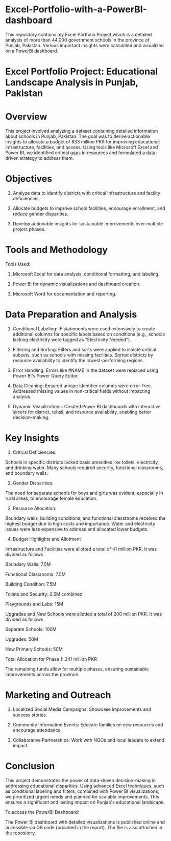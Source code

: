 # Excel-Portfolio-with-a-PowerBI-dashboard
This repository contains my Excel Portfolio Project which is a detailed analysis of more than 44,000 government schools in the province of Punjab, Pakistan. Various important insights were calculated and visualized on a PowerBi dashboard.

# Excel Portfolio Project: Educational Landscape Analysis in Punjab, Pakistan

# Overview

This project involved analyzing a dataset containing detailed information about schools in Punjab, Pakistan. The goal was to derive actionable insights to allocate a budget of 833 million PKR for improving educational infrastructure, facilities, and access. Using tools like Microsoft Excel and Power BI, we identified critical gaps in resources and formulated a data-driven strategy to address them.

# Objectives

1. Analyze data to identify districts with critical infrastructure and facility deficiencies.

2. Allocate budgets to improve school facilities, encourage enrollment, and reduce gender disparities.

3. Develop actionable insights for sustainable improvements over multiple project phases.

# Tools and Methodology

Tools Used:

1. Microsoft Excel for data analysis, conditional formatting, and labeling.

2. Power BI for dynamic visualizations and dashboard creation.

3. Microsoft Word for documentation and reporting.

# Data Preparation and Analysis

1. Conditional Labeling:
IF statements were used extensively to create additional columns for specific labels based on conditions (e.g., schools lacking electricity were tagged as "Electricity Needed").

2. Filtering and Sorting:
Filters and sorts were applied to isolate critical subsets, such as schools with missing facilities.
Sorted districts by resource availability to identify the lowest-performing regions.

3. Error Handling:
Errors like #NAME in the dataset were replaced using Power BI's Power Query Editor.

4. Data Cleaning:
Ensured unique identifier columns were error-free.
Addressed missing values in non-critical fields without impacting analysis.

5. Dynamic Visualizations:
Created Power BI dashboards with interactive slicers for district, tehsil, and resource availability, enabling better decision-making.

# Key Insights

1. Critical Deficiencies:

Schools in specific districts lacked basic amenities like toilets, electricity, and drinking water.
Many schools required security, functional classrooms, and boundary walls.

2. Gender Disparities:

The need for separate schools for boys and girls was evident, especially in rural areas, to encourage female education.

3. Resource Allocation:

Boundary walls, building conditions, and functional classrooms received the highest budget due to high costs and importance.
Water and electricity issues were less expensive to address and allocated lower budgets.

4. Budget Highlights and Allotment

Infrastructure and Facilities were allotted a total of 41 million PKR. It was divided as follows

Boundary Walls: 7.5M

Functional Classrooms: 7.5M

Building Condition: 7.5M

Toilets and Security: 2.5M combined

Playgrounds and Labs: 15M

Upgrades and New Schools were allotted a total of 200 million PKR. It was divided as follows

Separate Schools: 100M

Upgrades: 50M

New Primary Schools: 50M

Total Allocation for Phase 1: 241 million PKR

The remaining funds allow for multiple phases, ensuring sustainable improvements across the province.

# Marketing and Outreach

1. Localized Social Media Campaigns:
Showcase improvements and success stories.

2. Community Information Events:
Educate families on new resources and encourage attendance.

3. Collaborative Partnerships:
Work with NGOs and local leaders to extend impact.

# Conclusion
This project demonstrates the power of data-driven decision-making in addressing educational disparities. Using advanced Excel techniques, such as conditional labeling and filters, combined with Power BI visualizations, we prioritized urgent needs and planned for scalable improvements. This ensures a significant and lasting impact on Punjab's educational landscape.

To access the PowerBI Dashboard: 

The Power BI dashboard with detailed visualizations is published online and accessible via QR code (provided in the report). The file is also attached in the repository.
